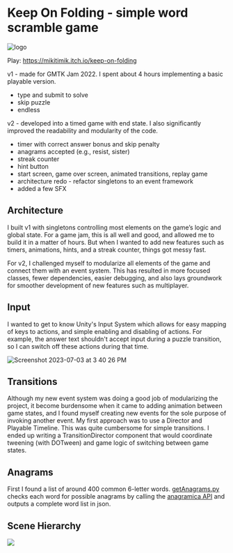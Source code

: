 # Keep On Folding - simple word scramble game

![logo](https://github.com/mikey555/keep-on-folding/assets/983004/aa288f41-b435-442f-b154-377d53844ba9)

Play: https://mikitimik.itch.io/keep-on-folding

v1 - made for GMTK Jam 2022. I spent about 4 hours implementing a basic playable version.
- type and submit to solve
- skip puzzle
- endless

v2 - developed into a timed game with end state. I also significantly improved the readability and modularity of the code.
- timer with correct answer bonus and skip penalty
- anagrams accepted (e.g., resist, sister)
- streak counter
- hint button
- start screen, game over screen, animated transitions, replay game
- architecture redo - refactor singletons to an event framework
- added a few SFX

## Architecture
I built v1 with singletons controlling most elements on the game’s logic and global state. For a game jam, this is all well and good, and allowed me to build it in a matter of hours. But when I wanted to add new features such as timers, animations, hints, and a streak counter, things got messy fast. 

For v2, I challenged myself to modularize all elements of the game and connect them with an event system. This has resulted in more focused classes, fewer dependencies, easier debugging, and also lays groundwork for smoother development of new features such as multiplayer.

## Input
I wanted to get to know Unity's Input System which allows for easy mapping of keys to actions, and simple enabling and disabling of actions. For example, the answer text shouldn't accept input during a puzzle transition, so I can switch off these actions during that time.

![Screenshot 2023-07-03 at 3 40 26 PM](https://github.com/mikey555/keep-on-folding/assets/983004/cb0cb7e9-c8a5-4b3a-b17b-6d48e9124af3)

## Transitions
Although my new event system was doing a good job of modularizing the project, it become burdensome when it came to adding animation between game states, and I found myself creating new events for the sole purpose of invoking another event. My first approach was to use a Director and Playable Timeline. This was quite cumbersome for simple transitions. I ended up writing a TransitionDirector component that would coordinate tweening (with DOTween) and game logic of switching between game states. 

## Anagrams
First I found a list of around 400 common 6-letter words. [getAnagrams.py](https://github.com/mikey555/keep-on-folding/blob/main/python/getAnagrams.py) checks each word for possible anagrams by calling the [anagramica API](http://www.anagramica.com/api) and outputs a complete word list in json.

## Scene Hierarchy
<img style="align: left" src="https://github.com/mikey555/keep-on-folding/assets/983004/c635cff5-b861-45e9-9ac7-1f25fe5878b5">



